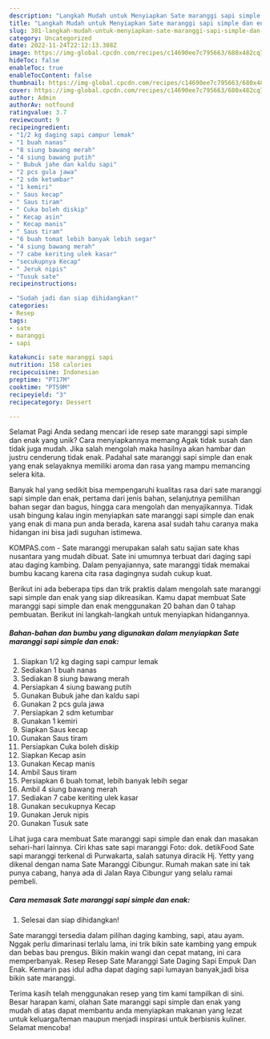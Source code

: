 ```yaml
---
description: "Langkah Mudah untuk Menyiapkan Sate maranggi sapi simple dan enak yang Lezat, Sempurna"
title: "Langkah Mudah untuk Menyiapkan Sate maranggi sapi simple dan enak yang Lezat, Sempurna"
slug: 381-langkah-mudah-untuk-menyiapkan-sate-maranggi-sapi-simple-dan-enak-yang-lezat-sempurna
category: Uncategorized
date: 2022-11-24T22:12:13.388Z
image: https://img-global.cpcdn.com/recipes/c14690ee7c795663/680x482cq70/sate-maranggi-sapi-simple-dan-enak-foto-resep-utama.jpg
hideToc: false
enableToc: true
enableTocContent: false
thumbnail: https://img-global.cpcdn.com/recipes/c14690ee7c795663/680x482cq70/sate-maranggi-sapi-simple-dan-enak-foto-resep-utama.jpg
cover: https://img-global.cpcdn.com/recipes/c14690ee7c795663/680x482cq70/sate-maranggi-sapi-simple-dan-enak-foto-resep-utama.jpg
author: Admin
authorAv: notfound
ratingvalue: 3.7
reviewcount: 9
recipeingredient:
- "1/2 kg daging sapi campur lemak"
- "1 buah nanas"
- "8 siung bawang merah"
- "4 siung bawang putih"
- " Bubuk jahe dan kaldu sapi"
- "2 pcs gula jawa"
- "2 sdm ketumbar"
- "1 kemiri"
- " Saus kecap"
- " Saus tiram"
- " Cuka boleh diskip"
- " Kecap asin"
- " Kecap manis"
- " Saus tiram"
- "6 buah tomat lebih banyak lebih segar"
- "4 siung bawang merah"
- "7 cabe keriting ulek kasar"
- "secukupnya Kecap"
- " Jeruk nipis"
- "Tusuk sate"
recipeinstructions:

- "Sudah jadi dan siap dihidangkan!"
categories:
- Resep
tags:
- sate
- maranggi
- sapi

katakunci: sate maranggi sapi 
nutrition: 158 calories
recipecuisine: Indonesian
preptime: "PT17M"
cooktime: "PT59M"
recipeyield: "3"
recipecategory: Dessert

---
```



Selamat Pagi Anda sedang mencari ide resep sate maranggi sapi simple dan enak yang unik? Cara menyiapkannya memang Agak tidak susah dan tidak juga mudah. Jika salah mengolah maka hasilnya akan hambar dan justru cenderung tidak enak. Padahal sate maranggi sapi simple dan enak yang enak selayaknya memiliki aroma dan rasa yang mampu memancing selera kita.


Banyak hal yang sedikit bisa mempengaruhi kualitas rasa dari sate maranggi sapi simple dan enak, pertama dari jenis bahan, selanjutnya pemilihan bahan segar dan bagus, hingga cara mengolah dan menyajikannya. Tidak usah bingung kalau ingin menyiapkan sate maranggi sapi simple dan enak yang enak di mana pun anda berada, karena asal sudah tahu caranya maka hidangan ini bisa jadi suguhan istimewa.

KOMPAS.com - Sate maranggi merupakan salah satu sajian sate khas nusantara yang mudah dibuat. Sate ini umumnya terbuat dari daging sapi atau daging kambing. Dalam penyajiannya, sate maranggi tidak memakai bumbu kacang karena cita rasa dagingnya sudah cukup kuat.


Berikut ini ada beberapa tips dan trik praktis dalam mengolah sate maranggi sapi simple dan enak yang siap dikreasikan. Kamu dapat membuat Sate maranggi sapi simple dan enak menggunakan 20 bahan dan 0 tahap pembuatan. Berikut ini langkah-langkah untuk menyiapkan hidangannya.

<!--inarticleads1-->

##### Bahan-bahan dan bumbu yang digunakan dalam menyiapkan Sate maranggi sapi simple dan enak:

1. Siapkan 1/2 kg daging sapi campur lemak
1. Sediakan 1 buah nanas
1. Sediakan 8 siung bawang merah
1. Persiapkan 4 siung bawang putih
1. Gunakan  Bubuk jahe dan kaldu sapi
1. Gunakan 2 pcs gula jawa
1. Persiapkan 2 sdm ketumbar
1. Gunakan 1 kemiri
1. Siapkan  Saus kecap
1. Gunakan  Saus tiram
1. Persiapkan  Cuka boleh diskip
1. Siapkan  Kecap asin
1. Gunakan  Kecap manis
1. Ambil  Saus tiram
1. Persiapkan 6 buah tomat, lebih banyak lebih segar
1. Ambil 4 siung bawang merah
1. Sediakan 7 cabe keriting ulek kasar
1. Gunakan secukupnya Kecap
1. Gunakan  Jeruk nipis
1. Gunakan Tusuk sate


Lihat juga cara membuat Sate maranggi sapi simple dan enak dan masakan sehari-hari lainnya. Ciri khas sate sapi maranggi Foto: dok. detikFood Sate sapi maranggi terkenal di Purwakarta, salah satunya diracik Hj. Yetty yang dikenal dengan nama Sate Maranggi Cibungur. Rumah makan sate ini tak punya cabang, hanya ada di Jalan Raya Cibungur yang selalu ramai pembeli. 

<!--inarticleads2-->

##### Cara memasak Sate maranggi sapi simple dan enak:


1. Selesai dan siap dihidangkan!

Sate maranggi tersedia dalam pilihan daging kambing, sapi, atau ayam. Nggak perlu dimarinasi terlalu lama, ini trik bikin sate kambing yang empuk dan bebas bau prengus. Bikin makin wangi dan cepat matang, ini cara memperbanyak. Resep Resep Sate Maranggi Sate Daging Sapi Empuk Dan Enak. Kemarin pas idul adha dapat daging sapi lumayan banyak,jadi bisa bikin sate maranggi. 

Terima kasih telah menggunakan resep yang tim kami tampilkan di sini. Besar harapan kami, olahan Sate maranggi sapi simple dan enak yang mudah di atas dapat membantu anda menyiapkan makanan yang lezat untuk keluarga/teman maupun menjadi inspirasi untuk berbisnis kuliner. Selamat mencoba!
